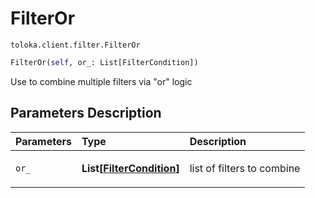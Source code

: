 # FilterOr
`toloka.client.filter.FilterOr`

```python
FilterOr(self, or_: List[FilterCondition])
```

Use to combine multiple filters via "or" logic

## Parameters Description

| Parameters | Type | Description |
| :----------| :----| :-----------|
`or_`|**List\[[FilterCondition](toloka.client.filter.FilterCondition.md)\]**|<p>list of filters to combine</p>
